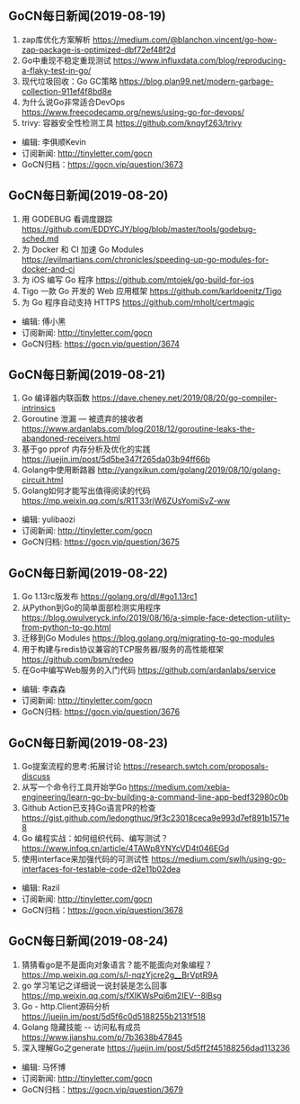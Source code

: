 ## GoCN每日新闻(2019-08-19)

1. zap库优化方案解析 https://medium.com/@blanchon.vincent/go-how-zap-package-is-optimized-dbf72ef48f2d
2. Go中重现不稳定重现测试 https://www.influxdata.com/blog/reproducing-a-flaky-test-in-go/
3. 现代垃圾回收：Go GC策略 https://blog.plan99.net/modern-garbage-collection-911ef4f8bd8e
4. 为什么说Go非常适合DevOps https://www.freecodecamp.org/news/using-go-for-devops/
5. trivy: 容器安全性检测工具 https://github.com/knqyf263/trivy
    
* 编辑: 李俱顺Kevin
* 订阅新闻: http://tinyletter.com/gocn
* GoCN归档：https://gocn.vip/question/3673

## GoCN每日新闻(2019-08-20)

1. 用 GODEBUG 看调度跟踪 https://github.com/EDDYCJY/blog/blob/master/tools/godebug-sched.md
2. 为 Docker 和 CI 加速 Go Modules https://evilmartians.com/chronicles/speeding-up-go-modules-for-docker-and-ci
3. 为 iOS 编写 Go 程序 https://github.com/mtojek/go-build-for-ios
4. Tigo 一款 Go 开发的 Web 应用框架 https://github.com/karldoenitz/Tigo
5. 为 Go 程序自动支持 HTTPS https://github.com/mholt/certmagic

* 编辑: 傅小黑
* 订阅新闻: http://tinyletter.com/gocn
* GoCN归档: https://gocn.vip/question/3674

## GoCN每日新闻(2019-08-21)

1. Go 编译器内联函数 https://dave.cheney.net/2019/08/20/go-compiler-intrinsics
2. Goroutine 泄漏 — 被遗弃的接收者 https://www.ardanlabs.com/blog/2018/12/goroutine-leaks-the-abandoned-receivers.html
3. 基于go pprof 内存分析及优化的实践 https://juejin.im/post/5d5be347f265da03b94ff66b
4. Golang中使用断路器 http://yangxikun.com/golang/2019/08/10/golang-circuit.html
5. Golang如何才能写出值得阅读的代码 https://mp.weixin.qq.com/s/R1T33rjW6ZUsYomiSvZ-ww

* 编辑: yulibaozi
* 订阅新闻: http://tinyletter.com/gocn
* GoCN归档: https://gocn.vip/question/3675

## GoCN每日新闻(2019-08-22)

1.  Go 1.13rc版发布 https://golang.org/dl/#go1.13rc1
2. 从Python到Go的简单面部检测实用程序 https://blog.owulveryck.info/2019/08/16/a-simple-face-detection-utility-from-python-to-go.html
3. 迁移到Go Modules https://blog.golang.org/migrating-to-go-modules
4. 用于构建与redis协议兼容的TCP服务器/服务的高性能框架 https://github.com/bsm/redeo
5. 在Go中编写Web服务的入门代码 https://github.com/ardanlabs/service

* 编辑: 李森森
* 订阅新闻: http://tinyletter.com/gocn
* GoCN归档: https://gocn.vip/question/3676

## GoCN每日新闻(2019-08-23)

1. Go提案流程的思考:拓展讨论 https://research.swtch.com/proposals-discuss
2. 从写一个命令行工具开始学Go https://medium.com/xebia-engineering/learn-go-by-building-a-command-line-app-bedf32980c0b
3. Github Action已支持Go语言PR的检查 https://gist.github.com/ledongthuc/9f3c23018ceca9e993d7ef891b1571e8
4. Go 编程实战：如何组织代码、编写测试？ https://www.infoq.cn/article/4TAWp8YNYcVD4t046EGd
5. 使用interface来加强代码的可测试性 https://medium.com/swlh/using-go-interfaces-for-testable-code-d2e11b02dea

* 编辑: Razil  
* 订阅新闻: http://tinyletter.com/gocn  
* GoCN归档：https://gocn.vip/question/3678

## GoCN每日新闻(2019-08-24)

1. 猜猜看go是不是面向对象语言？能不能面向对象编程？ https://mp.weixin.qq.com/s/l-nqzYjcre2g__BrVptR9A
2. go 学习笔记之详细说一说封装是怎么回事 https://mp.weixin.qq.com/s/fXIKWsPqi6m2IEV--8lBsg
4. Go - http.Client源码分析 https://juejin.im/post/5d5f6c0d5188255b2131f518
3. Golang 隐藏技能 -- 访问私有成员 https://www.jianshu.com/p/7b3638b47845
5. 深入理解Go之generate https://juejin.im/post/5d5ff2f45188256dad113236

* 编辑: 马怀博 
* 订阅新闻: http://tinyletter.com/gocn
* GoCN归档：https://gocn.vip/question/3679
